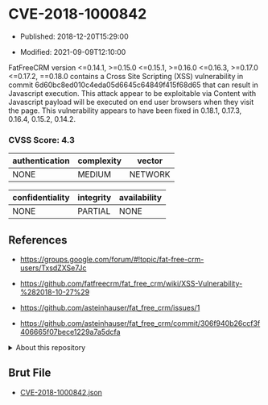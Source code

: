 # CVE-2018-1000842

- Published: 2018-12-20T15:29:00

- Modified: 2021-09-09T12:10:00

FatFreeCRM version <=0.14.1, >=0.15.0 <=0.15.1, >=0.16.0 <=0.16.3, >=0.17.0 <=0.17.2, ==0.18.0 contains a Cross Site Scripting (XSS) vulnerability in commit 6d60bc8ed010c4eda05d6645c64849f415f68d65 that can result in Javascript execution. This attack appear to be exploitable via Content with Javascript payload will be executed on end user browsers when they visit the page. This vulnerability appears to have been fixed in 0.18.1, 0.17.3, 0.16.4, 0.15.2, 0.14.2.

### CVSS Score: **4.3**

| authentication | complexity | vector |
| --- | --- | --- |
| NONE | MEDIUM | NETWORK |

| confidentiality | integrity | availability |
| --- | --- | --- |
| NONE | PARTIAL | NONE |

## References

* https://groups.google.com/forum/#!topic/fat-free-crm-users/TxsdZXSe7Jc

* https://github.com/fatfreecrm/fat_free_crm/wiki/XSS-Vulnerability-%282018-10-27%29

* https://github.com/asteinhauser/fat_free_crm/issues/1

* https://github.com/asteinhauser/fat_free_crm/commit/306f940b26ccf3f406665f07bece1229a7a5dcfa

<details>
<summary>About this repository</summary> 

  This repository is part of the project [Live Hack CVE](https://github.com/Live-Hack-CVE). Main website can be found [www.live-hack.org](https://www.live-hack.org) 
  
  Made by [Sn0wAlice](https://github.com/Sn0wAlice) for the people that care about security and need to have a feed of the latest CVEs. Hope you enjoy it, don't forget to star the repo and follow me on [Twitter](https://twitter.com/Sn0wAlice) and [Github](https://github.com/Sn0wAlice). And that is my [personnal website](https://www.alice-snow.me/)

  - [Home Page](https://github.com/Live-Hack-CVE)
  - [Framework](https://github.com/Live-Hack-CVE/cve-framework)
  - [CVE database](https://github.com/Live-Hack-CVE/full_database)
  - [Changelog](https://github.com/Live-Hack-CVE/Changelog)
</details>

## Brut File

* [CVE-2018-1000842.json](https://raw.githubusercontent.com/Live-Hack-CVE/full_database/main/cves/2018/CVE-2018-1000842.json)

